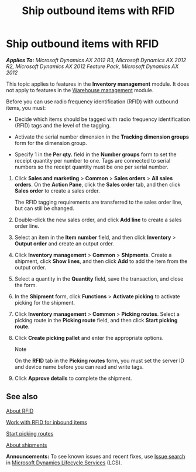 ﻿---
title: Ship outbound items with RFID
TOCTitle: Ship outbound items with RFID
ms:assetid: 168adf27-efa3-483e-9d04-a7ccf0bb2e88
ms:mtpsurl: https://technet.microsoft.com/en-us/library/Aa569891(v=AX.60)
ms:contentKeyID: 36056075
ms.date: 04/18/2014
mtps_version: v=AX.60
f1_keywords:
- outgoing items
- radio frequency identification
- RFID
- tag level
---

# Ship outbound items with RFID 


_**Applies To:** Microsoft Dynamics AX 2012 R3, Microsoft Dynamics AX 2012 R2, Microsoft Dynamics AX 2012 Feature Pack, Microsoft Dynamics AX 2012_

This topic applies to features in the **Inventory management** module. It does not apply to features in the [Warehouse management](warehouse-management.md) module.

Before you can use radio frequency identification (RFID) with outbound items, you must:

  - Decide which items should be tagged with radio frequency identification (RFID) tags and the level of the tagging.

  - Activate the serial number dimension in the **Tracking dimension groups** form for the dimension group.

  - Specify 1 in the **Per qty.** field in the **Number groups** form to set the receipt quantity per number to one. Tags are connected to serial numbers so the receipt quantity must be one per serial number.

<!-- end list -->

1.  Click **Sales and marketing** \> **Common** \> **Sales orders** \> **All sales orders**. On the **Action Pane**, click the **Sales order** tab, and then click **Sales order** to create a sales order.
    
    The RFID tagging requirements are transferred to the sales order line, but can still be changed.

2.  Double-click the new sales order, and click **Add line** to create a sales order line.

3.  Select an item in the **Item number** field, and then click **Inventory** \> **Output order** and create an output order.

4.  Click **Inventory management** \> **Common** \> **Shipments**. Create a shipment, click **Show lines**, and then click **Add** to add the item from the output order.

5.  Select a quantity in the **Quantity** field, save the transaction, and close the form.

6.  In the **Shipment** form, click **Functions** \> **Activate picking** to activate picking for the shipment.

7.  Click **Inventory management** \> **Common** \> **Picking routes**. Select a picking route in the **Picking route** field, and then click **Start picking route**.

8.  Click **Create picking pallet** and enter the appropriate options.
    

    > [!NOTE]
    > <P>On the <STRONG>RFID</STRONG> tab in the <STRONG>Picking routes</STRONG> form, you must set the server ID and device name before you can read and write tags.</P>



9.  Click **Approve details** to complete the shipment.

## See also

[About RFID](about-rfid.md)

[Work with RFID for inbound items](work-with-rfid-for-inbound-items.md)

[Start picking routes](start-picking-routes.md)

[About shipments](about-shipments.md)

  
**Announcements:** To see known issues and recent fixes, use [Issue search](http://go.microsoft.com/fwlink/?linkid=389258) in [Microsoft Dynamics Lifecycle Services](http://go.microsoft.com/fwlink/?linkid=306505) (LCS).

